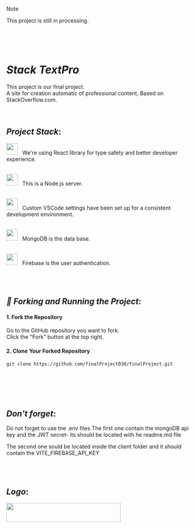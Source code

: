 > [!NOTE]
This project is still in processing.





 <br><br><br>


# *Stack TextPro*
This project is our final project.<br>
A site for creation automatic of professional content, Based on StackOverflow.com. <br><br><br>






## *Project Stack*:


 <img src="https://github.com/finalProject030/finalProject/assets/126160304/db36eeb6-9ab3-4953-9a9e-c08a1c0d8500" height="30" width="30">&nbsp;&nbsp;&nbsp;We're using React library for type safety and better developer experience.<br><br>

<img src="https://github.com/finalProject030/finalProject/assets/126160304/fbcb5991-a69a-4b4a-82cb-87340ce6ad38" height="30" width="30">&nbsp;&nbsp;&nbsp;This is a Node.js server.<br><br>

<img src="https://github.com/finalProject030/finalProject/assets/126160304/9eb4b3c2-8676-49cb-8756-8c15677ae3a6" height="30" width="30">&nbsp;&nbsp;&nbsp;Custom VSCode settings have been set up for a consistent development environment.<br><br>

<img src="https://github.com/finalProject030/finalProject/assets/126160304/2f4382e6-756e-4e2e-8696-14a581c05a88" height="30" width="30">&nbsp;&nbsp;&nbsp;MongoDB is the data base. <br><br>

<img src="https://github.com/finalProject030/finalProject/assets/126160304/1783b2d4-a3dd-4a7b-994e-6e31e846cd9d" height="30" width="30">&nbsp;&nbsp;&nbsp;Firebase is the user authentication. <br><br><br><br>

 
## *🚀 Forking and Running the Project*:
#### 1. Fork the Repository<br>
Go to the GitHub repository you want to fork.<br>Click the "Fork" button at the top right.

#### 2. Clone Your Forked Repository<br>
    git clone https://github.com/finalProject030/finalProject.git
<br><br><br><br>





## *Don't forget*:
Do not forget to use tne .env files
The first one contain the mongoDB api key and the JWT secret- its should be located with he readme.md file

The second one sould be located inside the client folder and it should contain the VITE_FIREBASE_API_KEY <br><br><br><br>

## *Logo*:
<img src="https://github.com/finalProject030/finalProject/assets/126160304/8d609636-8f48-47c6-99fc-825cd9b47d9e" height="50" width="300">
<br><br><br><br>













